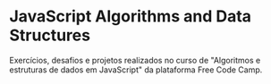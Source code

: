 # JavaScript Algorithms and Data Structures
Exercícios, desafios e projetos realizados no curso de "Algoritmos e estruturas de dados em JavaScript" da plataforma Free Code Camp. 
